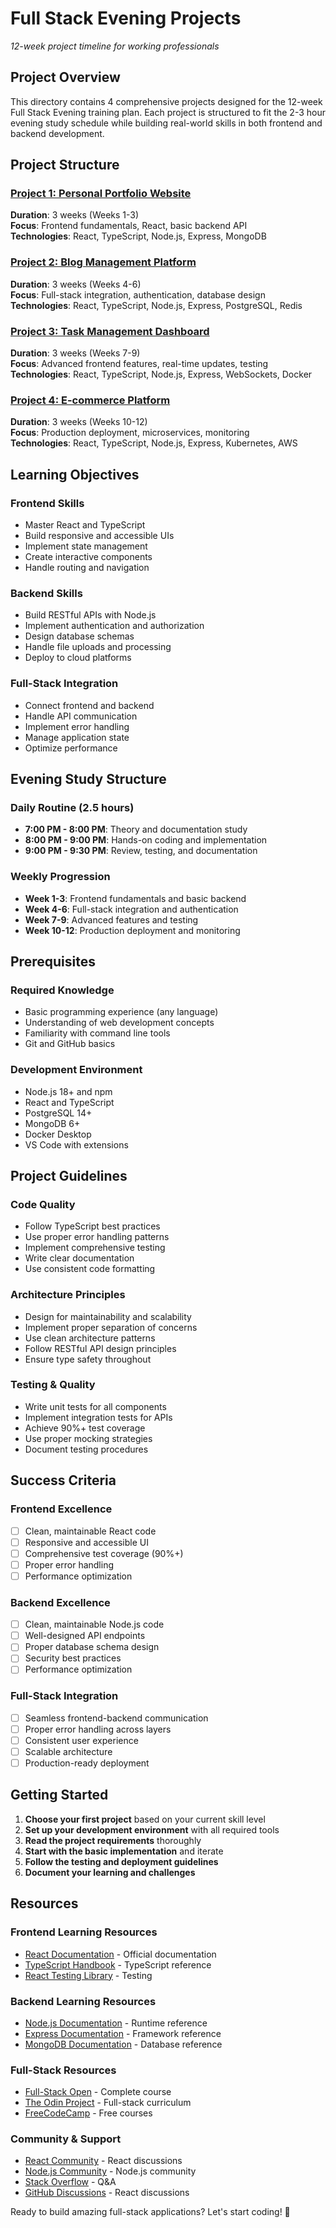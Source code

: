 # Full Stack Evening Projects
*12-week project timeline for working professionals*

## Project Overview
This directory contains 4 comprehensive projects designed for the 12-week Full Stack Evening training plan. Each project is structured to fit the 2-3 hour evening study schedule while building real-world skills in both frontend and backend development.

## Project Structure

### [Project 1: Personal Portfolio Website](./Project_1_Personal_Portfolio_Website.md)
**Duration**: 3 weeks (Weeks 1-3)  
**Focus**: Frontend fundamentals, React, basic backend API  
**Technologies**: React, TypeScript, Node.js, Express, MongoDB

### [Project 2: Blog Management Platform](./Project_2_Blog_Management_Platform.md)
**Duration**: 3 weeks (Weeks 4-6)  
**Focus**: Full-stack integration, authentication, database design  
**Technologies**: React, TypeScript, Node.js, Express, PostgreSQL, Redis

### [Project 3: Task Management Dashboard](./Project_3_Task_Management_Dashboard.md)
**Duration**: 3 weeks (Weeks 7-9)  
**Focus**: Advanced frontend features, real-time updates, testing  
**Technologies**: React, TypeScript, Node.js, Express, WebSockets, Docker

### [Project 4: E-commerce Platform](./Project_4_E_Commerce_Platform.md)
**Duration**: 3 weeks (Weeks 10-12)  
**Focus**: Production deployment, microservices, monitoring  
**Technologies**: React, TypeScript, Node.js, Express, Kubernetes, AWS

## Learning Objectives

### **Frontend Skills**
- Master React and TypeScript
- Build responsive and accessible UIs
- Implement state management
- Create interactive components
- Handle routing and navigation

### **Backend Skills**
- Build RESTful APIs with Node.js
- Implement authentication and authorization
- Design database schemas
- Handle file uploads and processing
- Deploy to cloud platforms

### **Full-Stack Integration**
- Connect frontend and backend
- Handle API communication
- Implement error handling
- Manage application state
- Optimize performance

## Evening Study Structure

### **Daily Routine (2.5 hours)**
- **7:00 PM - 8:00 PM**: Theory and documentation study
- **8:00 PM - 9:00 PM**: Hands-on coding and implementation
- **9:00 PM - 9:30 PM**: Review, testing, and documentation

### **Weekly Progression**
- **Week 1-3**: Frontend fundamentals and basic backend
- **Week 4-6**: Full-stack integration and authentication
- **Week 7-9**: Advanced features and testing
- **Week 10-12**: Production deployment and monitoring

## Prerequisites

### **Required Knowledge**
- Basic programming experience (any language)
- Understanding of web development concepts
- Familiarity with command line tools
- Git and GitHub basics

### **Development Environment**
- Node.js 18+ and npm
- React and TypeScript
- PostgreSQL 14+
- MongoDB 6+
- Docker Desktop
- VS Code with extensions

## Project Guidelines

### **Code Quality**
- Follow TypeScript best practices
- Use proper error handling patterns
- Implement comprehensive testing
- Write clear documentation
- Use consistent code formatting

### **Architecture Principles**
- Design for maintainability and scalability
- Implement proper separation of concerns
- Use clean architecture patterns
- Follow RESTful API design principles
- Ensure type safety throughout

### **Testing & Quality**
- Write unit tests for all components
- Implement integration tests for APIs
- Achieve 90%+ test coverage
- Use proper mocking strategies
- Document testing procedures

## Success Criteria

### **Frontend Excellence**
- [ ] Clean, maintainable React code
- [ ] Responsive and accessible UI
- [ ] Comprehensive test coverage (90%+)
- [ ] Proper error handling
- [ ] Performance optimization

### **Backend Excellence**
- [ ] Clean, maintainable Node.js code
- [ ] Well-designed API endpoints
- [ ] Proper database schema design
- [ ] Security best practices
- [ ] Performance optimization

### **Full-Stack Integration**
- [ ] Seamless frontend-backend communication
- [ ] Proper error handling across layers
- [ ] Consistent user experience
- [ ] Scalable architecture
- [ ] Production-ready deployment

## Getting Started

1. **Choose your first project** based on your current skill level
2. **Set up your development environment** with all required tools
3. **Read the project requirements** thoroughly
4. **Start with the basic implementation** and iterate
5. **Follow the testing and deployment guidelines**
6. **Document your learning and challenges**

## Resources

### **Frontend Learning Resources**
- [React Documentation](https://react.dev/) - Official documentation
- [TypeScript Handbook](https://www.typescriptlang.org/docs/) - TypeScript reference
- [React Testing Library](https://testing-library.com/docs/react-testing-library/intro/) - Testing

### **Backend Learning Resources**
- [Node.js Documentation](https://nodejs.org/docs/) - Runtime reference
- [Express Documentation](https://expressjs.com/) - Framework reference
- [MongoDB Documentation](https://docs.mongodb.com/) - Database reference

### **Full-Stack Resources**
- [Full-Stack Open](https://fullstackopen.com/) - Complete course
- [The Odin Project](https://www.theodinproject.com/) - Full-stack curriculum
- [FreeCodeCamp](https://www.freecodecamp.org/) - Free courses

### **Community & Support**
- [React Community](https://react.dev/community) - React discussions
- [Node.js Community](https://nodejs.org/en/community/) - Node.js community
- [Stack Overflow](https://stackoverflow.com/questions/tagged/react) - Q&A
- [GitHub Discussions](https://github.com/facebook/react/discussions) - React discussions

Ready to build amazing full-stack applications? Let's start coding! 🚀
